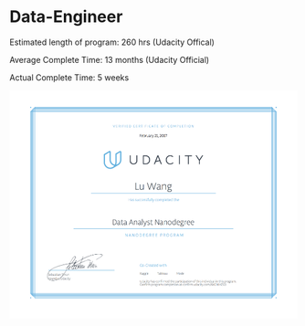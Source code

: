 # Data-Engineer

Estimated length of program: 260 hrs (Udacity Offical)   

Average Complete Time: 13 months (Udacity Official) 

Actual Complete Time: 5 weeks   


<img src="dand-certificate.png" width="600" height="400" />



